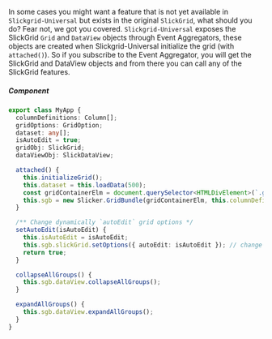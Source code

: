 In some cases you might want a feature that is not yet available in `Slickgrid-Universal` but exists in the original `SlickGrid`, what should you do? Fear not, we got you covered. `Slickgrid-Universal` exposes the SlickGrid `Grid` and `DataView` objects through Event Aggregators, these objects are created when Slickgrid-Universal initialize the grid (with `attached()`). So if you subscribe to the Event Aggregator, you will get the SlickGrid and DataView objects and from there you can call any of the SlickGrid features.

##### Component
```ts
export class MyApp {
  columnDefinitions: Column[];
  gridOptions: GridOption;
  dataset: any[];
  isAutoEdit = true;
  gridObj: SlickGrid;
  dataViewObj: SlickDataView;

  attached() {
    this.initializeGrid();
    this.dataset = this.loadData(500);
    const gridContainerElm = document.querySelector<HTMLDivElement>(`.grid3`);
    this.sgb = new Slicker.GridBundle(gridContainerElm, this.columnDefinitions, { ...ExampleGridOptions, ...this.gridOptions }, this.dataset);
  }

  /** Change dynamically `autoEdit` grid options */
  setAutoEdit(isAutoEdit) {
    this.isAutoEdit = isAutoEdit;
    this.sgb.slickGrid.setOptions({ autoEdit: isAutoEdit }); // change the grid option dynamically
    return true;
  }

  collapseAllGroups() {
    this.sgb.dataView.collapseAllGroups();
  }

  expandAllGroups() {
    this.sgb.dataView.expandAllGroups();
  }
}
```
